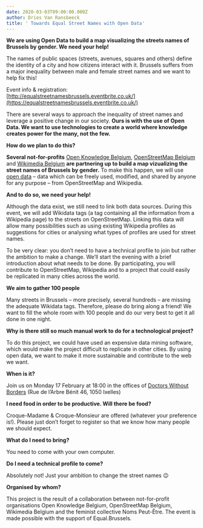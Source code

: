 ```yaml
---
date: 2020-03-03T09:00:00.000Z
author: Dries Van Ransbeeck
title: ' Towards Equal Street Names with Open Data'
---
```


**We are using Open Data to build a map visualizing the streets names of Brussels by gender. We need your help!**

The names of public spaces (streets, avenues, squares and others) define the identity of a city and how citizens interact with it. Brussels suffers from a major inequality between male and female street names and we want to help fix this!

Event info & registration: [http://equalstreetnamesbrussels.eventbrite.co.uk/](https://equalstreetnamesbrussels.eventbrite.co.uk/)

There are several ways to approach the inequality of street names and leverage a positive change in our society. **Ours is with the use of Open Data. We want to use technologies to create a world where knowledge creates power for the many, not the few.**

**How do we plan to do this?**

**Several not-for-profits** [Open Knowledge Belgium](https://be.okfn.org/), [OpenStreetMap Belgium](https://openstreetmap.be/fr/) and [Wikimedia Belgium](https://be.wikimedia.org/wiki/Wikimedia_Belgium) **are partnering up to build a map vizualizing the street names of Brussels by gender.** To make this happen, we will use [open data](https://opendefinition.org/) – data which can be freely used, modified, and shared by anyone for any purpose – from OpenStreetMap and Wikipedia.

**And to do so, we need your help!**

Although the data exist, we still need to link both data sources. During this event, we will add Wikidata tags (a tag containing all the information from a Wikipedia page) to the streets on OpenStreetMap. Linking this data will allow many possibilities such as using existing Wikipedia profiles as suggestions for cities or analysing what types of profiles are used for street names.

To be very clear: you don’t need to have a technical profile to join but rather the ambition to make a change. We’ll start the evening with a brief introduction about what needs to be done. By participating, you will contribute to OpenStreetMap, Wikipedia and to a project that could easily be replicated in many cities across the world.

**We aim to gather 100 people**

Many streets in Brussels – more precisely, several hundreds – are missing the adequate Wikidata tags. Therefore, please do bring along a friend! We want to fill the whole room with 100 people and do our very best to get it all done in one night.

**Why is there still so much manual work to do for a technological project?**

To do this project, we could have used an expensive data mining software, which would make the project difficult to replicate in other cities. By using open data, we want to make it more sustainable and contribute to the web we want.

**When is it?**

Join us on Monday 17 February at 18:00 in the offices of [Doctors Without Borders](https://www.openstreetmap.org/node/3395003157#map=17/50.83381/4.36399&layers=C) (Rue de l’Arbre Bénit 46, 1050 Ixelles)

**I need food in order to be productive. Will there be food?**

Croque-Madame & Croque-Monsieur are offered (whatever your preference is!). Please just don’t forget to register so that we know how many people we should expect.

**What do I need to bring?**

You need to come with your own computer.

**Do I need a technical profile to come?**

Absolutely not! Just your ambition to change the street names 😉

**Organised by whom?**

This project is the result of a collaboration between not-for-profit organisations Open Knowledge Belgium, OpenStreetMap Belgium, Wikimedia Belgium and the feminist collective Noms Peut-Être. The event is made possible with the support of Equal.Brussels.
